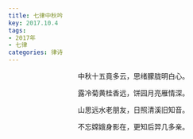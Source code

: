 ```yaml
---
title: 七律中秋吟
key: 2017.10.4
tags: 
- 2017年 
- 七律
categories: 律诗
---
```


<p align="center">中秋十五竟多云，思绪朦胧明白心。
</p>
<p align="center">露冷菊黄桂香远，饼园月亮雁情深。
</p>
<p align="center">山思远水老朋友，日照清溪旧知音。
</p>
<p align="center">不忘嫦娥身影在，更知后羿几多亲。
</p>

